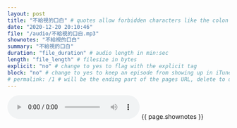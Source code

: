 ```yaml
---
layout: post
title: "不給視的口白" # quotes allow forbidden characters like the colon
date: "2020-12-20 20:10:46"
file: "/audio/不給視的口白.mp3"
shownotes: "不給視的口白"
summary: "不給視的口白"
duration: "file_duration" # audio length in min:sec
length: "file_length" # filesize in bytes
explicit: "no" # change to yes to flag with the explicit tag
block: "no" # change to yes to keep an episode from showing up in iTunes
# permalink: /1 # will be the ending part of the pages URL, delete to default to the title
---
```


<audio controls>
<source src="{{site.url}}{{site.baseurl}}{{ page.file }}" type="audio/x-mp3">
Your browser does not support the audio element.
</audio>
{{ page.shownotes }}
